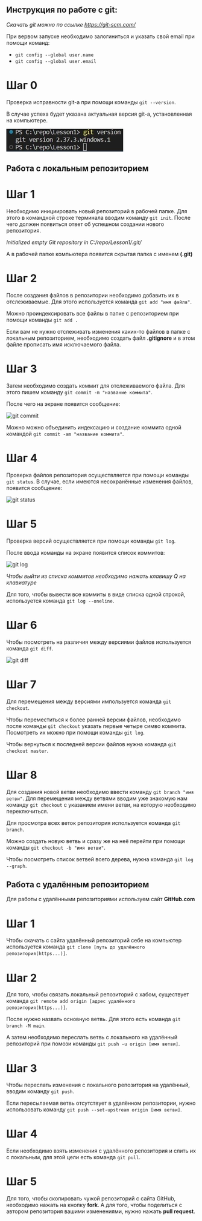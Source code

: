 ## **Инструкция по работе с git:**

*Скачать git можно по ссылке https://git-scm.com/*

При вервом запуске необходимо залогиниться и указать свой email при помощи команд:
* `git config --global user.name`
* `git config --global user.email`

# Шаг 0

Проверка исправности git-а при помощи команды `git --version`.

В случае успеха будет указана актуальная версия git-а, установленная на компьютере.

![git version](Git_version.jpg)

## **Работа с локальным репозиторием**

# Шаг 1

Необходимо инициировать новый репозиторий в рабочей папке. Для этого в командной строке терминала вводим команду `git init`. После чего должен появиться ответ об успешном создании нового репозитория.

*Initialized empty Git repository in C:/repo/Lesson1/.git/*

А в рабочей папке компьютера появится скрытая папка с именем **(.git)**

# Шаг 2

После создания файлов в репозитории необходимо добавить их в отслеживаемые. Для этого используется команда `git add "имя файла"`.

Можно проиндексировать все файлы в папке с репозиторием при помощи команды `git add .`

Если вам не нужно отслеживать изменения каких-то файлов в папке с локальным репозиторием, необходимо создать файл **.gitignore** и в этом файле прописать имя исключаемого файла.

# Шаг 3

Затем необходимо создать коммит для отслеживаемого файла. Для этого пишем команду `git commit -m "название коммита"`.

После чего на экране появится сообщение:

![git commit](commit.jpg)

Можно можно объединить индексацию и создание коммита одной командой `git commit -am "название коммита"`.

# Шаг 4

Проверка файлов репозитория осуществляется при помощи команды `git status`. 
В случае, если имеются несохранённые изменения файлов, появится сообщение:

![git status](status.jpg)

# Шаг 5

Проверка версий осуществляется при помощи команды `git log`.

После ввода команды на экране появится список коммитов:

![git log](log.jpg)

*Чтобы выйти из списка коммитов необходимо нажать клавишу Q на клавиатуре*

Для того, чтобы вывести все коммиты в виде списка одной строкой, используется команда `git log --oneline`.

# Шаг 6

Чтобы посмотреть на различия между версиями файлов используется команда `git diff`.

![git diff](diff.jpg)

# Шаг 7

Для перемещения между версиями импользуется команда `git checkout`.

Чтобы переместиться к более ранней версии файлов, необходимо после команды `git checkout` указать первые четыре симво коммита. Посмотреть их можно при помощи команды `git log`.

Чтобы вернуться к последней версии файлов нужна команда `git checkout master`.

# Шаг 8

Для создания новой ветви необходимо ввести команду `git branch "имя ветви"`. Для перемещения между ветвями вводим уже знакомую нам команду `git checkout` с указанием имени ветви, на которую необходимо переключиться.

Для просмотра всех веток репозитория используется команда `git branch`.

Можно создать новую ветвь и сразу же на неё перейти при помощи команды `git checkout -b "имя ветви"`.

Чтобы посмотреть список ветвей всего дерева, нужна команда `git log --graph`.

## **Работа с удалённым репозиторием**

Для работы с удалёнными репозиториями используем сайт **GitHub.com**

# Шаг 1

Чтобы скачать с сайта удалённый репозиторий себе на компьютер используется команда `git clone [путь до удалённого репозитория(https...)]`.

# Шаг 2

Для того, чтобы связать локальный репозиторий с хабом, существует команда `git remote add origin [адрес удалённого репозитория(https...)]`.

После нужно назвать основную ветвь. Для этого есть команда `git branch -M main`.

А затем необходимо переслать ветвь с локального на удалённый репозиторий при помози команды `git push -u origin [имя ветви]`.

# Шаг 3

Чтобы переслать изменения с локального репозитория на удалённый, вводим команду `git push`.

Если пересылаемая ветвь отсутствует в удалённом репозитории, нужно использовать команду `git push --set-upstream origin [имя ветви]`.

# Шаг 4

Если необходимо взять изменения с удалённого репозитория и слить их с локальным, для этой цели есть команда `git pull`.

# Шаг 5

Для того, чтобы скопировать чужой репозиторий с сайта GitHub, необходимо нажать на кнопку **fork**. А для того, чтобы поделиться с автором репозитория вашими изменениями, нужно нажать **pull request**.